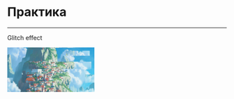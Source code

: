 # Практика
____
Glitch effect

<img src="https://raw.githubusercontent.com/Garfildus/TemplateForWeb/master/image%20Glitch/preview%20Glitch.png" alt="drawing" width="200"/>
